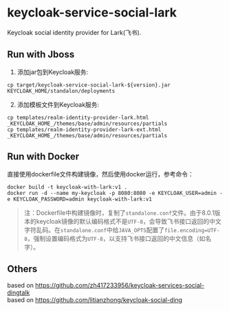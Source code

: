 # keycloak-service-social-lark
Keycloak social identity provider for Lark(飞书).


## Run with Jboss
1. 添加jar包到Keycloak服务:  
```
cp target/keycloak-service-social-lark-${version}.jar KEYCLOAK_HOME/standalon/deployments
```

2. 添加模板文件到Keycloak服务:  
```
cp templates/realm-identity-provider-lark.html _KEYCLOAK_HOME_/themes/base/admin/resources/partials  
cp templates/realm-identity-provider-lark-ext.html _KEYCLOAK_HOME_/themes/base/admin/resources/partials     
```

## Run with Docker
直接使用dockerfile文件构建镜像，然后使用docker运行，参考命令：
```
docker build -t keycloak-with-lark:v1 .
docker run -d --name my-keycloak -p 8080:8080 -e KEYCLOAK_USER=admin -e KEYCLOAK_PASSWORD=admin keycloak-with-lark:v1
```
>注：Dockerfile中构建镜像时，复制了`standalone.conf`文件。由于8.0.1版本的keycloak镜像的默认编码格式不是`UTF-8`，会导致飞书接口返回的中文字符乱码。在`standalone.conf`中给`JAVA_OPTS`配置了`file.encoding=UTF-8`，强制设置编码格式为`UTF-8`，以支持飞书接口返回的中文信息（如名字）。

## Others
based on https://github.com/zh417233956/keycloak-services-social-dingtalk  
based on https://github.com/litianzhong/keycloak-social-ding

